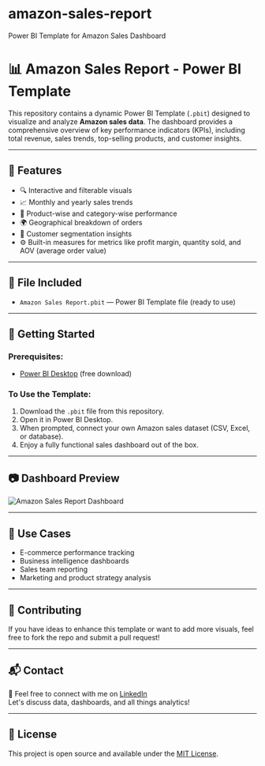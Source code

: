 # amazon-sales-report
Power BI Template for Amazon Sales Dashboard

# 📊 Amazon Sales Report - Power BI Template

This repository contains a dynamic Power BI Template (`.pbit`) designed to visualize and analyze **Amazon sales data**. The dashboard provides a comprehensive overview of key performance indicators (KPIs), including total revenue, sales trends, top-selling products, and customer insights.

---

## 📌 Features

- 🔍 Interactive and filterable visuals
- 📈 Monthly and yearly sales trends
- 🛒 Product-wise and category-wise performance
- 🌍 Geographical breakdown of orders
- 👤 Customer segmentation insights
- ⚙️ Built-in measures for metrics like profit margin, quantity sold, and AOV (average order value)

---

## 🧩 File Included

- `Amazon Sales Report.pbit` — Power BI Template file (ready to use)

---

## 🚀 Getting Started

### Prerequisites:
- [Power BI Desktop](https://powerbi.microsoft.com/desktop/) (free download)

### To Use the Template:
1. Download the `.pbit` file from this repository.
2. Open it in Power BI Desktop.
3. When prompted, connect your own Amazon sales dataset (CSV, Excel, or database).
4. Enjoy a fully functional sales dashboard out of the box.

---

## 📷 Dashboard Preview

![Amazon Sales Report Dashboard](1365eb84-6609-4da1-b340-49cf07af5fb6.png)

---

## 📎 Use Cases

- E-commerce performance tracking
- Business intelligence dashboards
- Sales team reporting
- Marketing and product strategy analysis

---

## 🤝 Contributing

If you have ideas to enhance this template or want to add more visuals, feel free to fork the repo and submit a pull request!

---

## 📬 Contact

📧 Feel free to connect with me on [LinkedIn](https://www.linkedin.com/in/vishal-yadav-93bb802b2)  
Let's discuss data, dashboards, and all things analytics!

---

## 🪪 License

This project is open source and available under the [MIT License](LICENSE).
